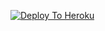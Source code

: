 [![Deploy To Heroku](https://www.herokucdn.com/deploy/button.svg)](https://heroku.com/deploy?template=https://github.com/Guts1279/txt_leech?tab=readme-ov-file)

